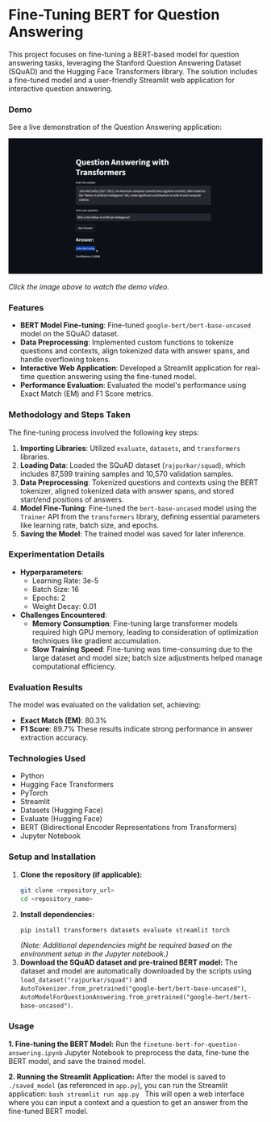 # Fine-Tuning BERT for Question Answering

This project focuses on fine-tuning a BERT-based model for question answering tasks, leveraging the Stanford Question Answering Dataset (SQuAD) and the Hugging Face Transformers library. The solution includes a fine-tuned model and a user-friendly Streamlit web application for interactive question answering.

### Demo

See a live demonstration of the Question Answering application:

[![Demo Video Screenshot](screenshot.png)](https://drive.google.com/file/d/1kU9Kz7VBG4HRDP8LTKcAVk8t3QcK-AIv/view?usp=sharing)

*Click the image above to watch the demo video.*

### Features
* **BERT Model Fine-tuning**: Fine-tuned `google-bert/bert-base-uncased` model on the SQuAD dataset.
* **Data Preprocessing**: Implemented custom functions to tokenize questions and contexts, align tokenized data with answer spans, and handle overflowing tokens.
* **Interactive Web Application**: Developed a Streamlit application for real-time question answering using the fine-tuned model.
* **Performance Evaluation**: Evaluated the model's performance using Exact Match (EM) and F1 Score metrics.

### Methodology and Steps Taken
The fine-tuning process involved the following key steps:
1.  **Importing Libraries**: Utilized `evaluate`, `datasets`, and `transformers` libraries.
2.  **Loading Data**: Loaded the SQuAD dataset (`rajpurkar/squad`), which includes 87,599 training samples and 10,570 validation samples.
3.  **Data Preprocessing**: Tokenized questions and contexts using the BERT tokenizer, aligned tokenized data with answer spans, and stored start/end positions of answers.
4.  **Model Fine-Tuning**: Fine-tuned the `bert-base-uncased` model using the `Trainer` API from the `transformers` library, defining essential parameters like learning rate, batch size, and epochs.
5.  **Saving the Model**: The trained model was saved for later inference.

### Experimentation Details
* **Hyperparameters**:
    * Learning Rate: 3e-5
    * Batch Size: 16
    * Epochs: 2
    * Weight Decay: 0.01
* **Challenges Encountered**:
    * **Memory Consumption**: Fine-tuning large transformer models required high GPU memory, leading to consideration of optimization techniques like gradient accumulation.
    * **Slow Training Speed**: Fine-tuning was time-consuming due to the large dataset and model size; batch size adjustments helped manage computational efficiency.

### Evaluation Results
The model was evaluated on the validation set, achieving:
* **Exact Match (EM)**: 80.3%
* **F1 Score**: 89.7%
These results indicate strong performance in answer extraction accuracy.

### Technologies Used
* Python
* Hugging Face Transformers
* PyTorch
* Streamlit
* Datasets (Hugging Face)
* Evaluate (Hugging Face)
* BERT (Bidirectional Encoder Representations from Transformers)
* Jupyter Notebook

### Setup and Installation

1.  **Clone the repository (if applicable):**
    ```bash
    git clone <repository_url>
    cd <repository_name>
    ```
2.  **Install dependencies:**
    ```bash
    pip install transformers datasets evaluate streamlit torch
    ```
    *(Note: Additional dependencies might be required based on the environment setup in the Jupyter notebook.)*
3.  **Download the SQuAD dataset and pre-trained BERT model:**
    The dataset and model are automatically downloaded by the scripts using `load_dataset("rajpurkar/squad")` and `AutoTokenizer.from_pretrained("google-bert/bert-base-uncased")`, `AutoModelForQuestionAnswering.from_pretrained("google-bert/bert-base-uncased")`.

### Usage

**1. Fine-tuning the BERT Model:**
    Run the `finetune-bert-for-question-answering.ipynb` Jupyter Notebook to preprocess the data, fine-tune the BERT model, and save the trained model.

**2. Running the Streamlit Application:**
    After the model is saved to `./saved_model` (as referenced in `app.py`), you can run the Streamlit application:
    ```bash
    streamlit run app.py
    ```
    This will open a web interface where you can input a context and a question to get an answer from the fine-tuned BERT model.
